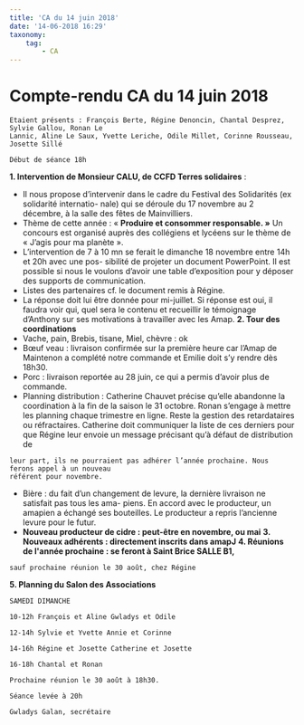 ```yaml
---
title: 'CA du 14 juin 2018'
date: '14-06-2018 16:29'
taxonomy:
    tag:
        - CA
---
```


# Compte-rendu CA du 14 juin 2018

```
Etaient présents : François Berte, Régine Denoncin, Chantal Desprez, Sylvie Gallou, Ronan Le
Lannic, Aline Le Saux, Yvette Leriche, Odile Millet, Corinne Rousseau, Josette Sillé
```
```
Début de séance 18h
```
**1. Intervention de Monsieur CALU, de CCFD Terres solidaires** :
- Il nous propose d’intervenir dans le cadre du Festival des Solidarités (ex solidarité internatio-
nale) qui se déroule du 17 novembre au 2 décembre, à la salle des fêtes de Mainvilliers.
- Thème de cette année : « **Produire et consommer responsable. »** Un concours est organisé
auprès des collégiens et lycéens sur le thème de « J’agis pour ma planète ».
- L’intervention de 7 à 10 mn se ferait le dimanche 18 novembre entre 14h et 20h avec une pos-
sibilité de projeter un document PowerPoint. Il est possible si nous le voulons d’avoir une
table d’exposition pour y déposer des supports de communication.
- Listes des partenaires cf. le document remis à Régine.
- La réponse doit lui être donnée pour mi-juillet. Si réponse est oui, il faudra voir qui, quel sera
le contenu et recueillir le témoignage d’Anthony sur ses motivations à travailler avec les
Amap.
**2. Tour des coordinations**
- Vache, pain, Brebis, tisane, Miel, chèvre : ok
- Bœuf veau : livraison confirmée sur la première heure car l’Amap de Maintenon a complété
notre commande et Emilie doit s’y rendre dès 18h30.
- Porc : livraison reportée au 28 juin, ce qui a permis d’avoir plus de commande.
- Planning distribution : Catherine Chauvet précise qu’elle abandonne la coordination à la fin de
la saison le 31 octobre. Ronan s’engage à mettre les planning chaque trimestre en ligne.
Reste la gestion des retardataires ou réfractaires. Catherine doit communiquer la liste de ces
derniers pour que Régine leur envoie un message précisant qu’à défaut de distribution de


```
leur part, ils ne pourraient pas adhérer l’année prochaine. Nous ferons appel à un nouveau
référent pour novembre.
```
- Bière : du fait d’un changement de levure, la dernière livraison ne satisfait pas tous les ama-
    piens. En accord avec le producteur, un amapien a échangé ses bouteilles. Le producteur a
    repris l’ancienne levure pour le futur.
- **Nouveau producteur de cidre : peut-être en novembre, ou mai**
    **3. Nouveaux adhérents : directement inscrits dans amapJ**
    **4. Réunions de l'année prochaine : se feront à Saint Brice SALLE B1,**

```
sauf prochaine réunion le 30 août, chez Régine
```
**5. Planning du Salon des Associations**

```
SAMEDI DIMANCHE
```
```
10-12h François et Aline Gwladys et Odile
```
```
12-14h Sylvie et Yvette Annie et Corinne
```
```
14-16h Régine et Josette Catherine et Josette
```
```
16-18h Chantal et Ronan
```
```
Prochaine réunion le 30 août à 18h30.
```
```
Séance levée à 20h
```
```
Gwladys Galan, secrétaire
```

